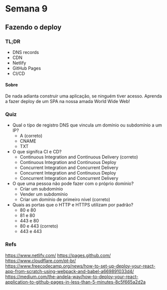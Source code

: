 # Semana 9

## Fazendo o deploy

### TL;DR

- DNS records
- CDN
- Netlify
- GitHub Pages
- CI/CD

#### Sobre

De nada adianta construir uma aplicação, se ninguém tiver acesso.
Aprenda a fazer deploy de um SPA na nossa amada World Wide Web!

### Quiz

- Qual o típo de registro DNS que vincula um domínio ou subdomínio a um IP?
  - A (correto)
  - CNAME
  - TXT
- O que signifca CI e CD?
  - Continuous Integration and Continuous Delivery (correto)
  - Continuous Integration and Continuous Deploy
  - Concurrent Integration and Concurrent Delivery
  - Concurrent Integration and Continuous Deploy
  - Concurrent Integration and Concurrent Delivery
- O que uma pessoa não pode fazer com o próprio domínio?
  - Criar um subdomínio
  - Vender um subdomínio
  - Criar um domínio de primeiro nível (correto)
- Quais as portas que o HTTP e HTTPS utilizam por padrão?
  - 80 e 80
  - 81 e 80
  - 443 e 80
  - 80 e 443 (correto)
  - 443 e 443

### Refs

https://www.netlify.com/
https://pages.github.com/
https://www.cloudflare.com/pt-br/
https://www.freecodecamp.org/news/how-to-set-up-deploy-your-react-app-from-scratch-using-webpack-and-babel-a669891033d4/
https://medium.com/the-andela-way/how-to-deploy-your-react-application-to-github-pages-in-less-than-5-minutes-8c5f665a2d2a
